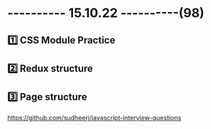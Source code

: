 # ---------- 15.10.22 ----------(98)

## 1️⃣ CSS Module Practice

## 2️⃣ Redux structure

## 3️⃣ Page structure

https://github.com/sudheerj/javascript-interview-questions

